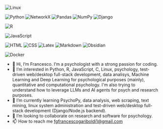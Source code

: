 <p>
  <img alt="Linux" src="https://img.shields.io/badge/Linux-0d1117?logo=linux&logoColor=linux&style=for-the-badge" />
</p>
<p>
  <img alt="Python" src="https://img.shields.io/badge/Python-0d1117?logo=python&logoColor=python&style=for-the-badge" />
  <img alt="NetworkX" src="https://img.shields.io/badge/NetworkX-0d1117?logo=&logoColor=red&style=for-the-badge" />
  <img alt="Pandas" src="https://img.shields.io/badge/Pandas-0d1117?logo=pandas&logoColor=pandas&style=for-the-badge" />
  <img alt="NumPy" src="https://img.shields.io/badge/NumPy-0d1117?logo=numpy&logoColor=numpy&style=for-the-badge" />
  <img alt="Django" src="https://img.shields.io/badge/Django-0d1117?logo=django&logoColor=django&style=for-the-badge" />
</p>
<p>
  <img alt="R" src="https://img.shields.io/badge/R-0d1117?logo=r&logoColor=r&style=for-the-badge" />
</p>
<p>
  <img alt="JavaScript" src="https://img.shields.io/badge/JavaScript-0d1117?logo=javascript&logoColor=javascript&style=for-the-badge" />
</p>
<p>
    <img alt="HTML" src="https://img.shields.io/badge/HTML-0d1117?logo=html&logoColor=html&style=for-the-badge" />
    <img alt="CSS" src="https://img.shields.io/badge/CSS-0d1117?logo=css&logoColor=css&style=for-the-badge" />
    <img alt="Latex" src="https://img.shields.io/badge/Latex-0d1117?logo=latex&logoColor=latex&style=for-the-badge" />
    <img alt="Markdown" src="https://img.shields.io/badge/Markdown-0d1117?logo=markdown&logoColor=markdown&style=for-the-badge" />
    <img alt="Obsidian" src="https://img.shields.io/badge/Obsidian-0d1117?logo=obsidian&logoColor=obsidian&style=for-the-badge" />
</p>
<p>
  <img alt="Docker" src="https://img.shields.io/badge/Docker-0d1117?logo=docker&logoColor=docker&style=for-the-badge" />
</p>

- 👋 Hi, I’m Francesco. I’m a psychologist with a strong passion for coding.
- 👀 I’m interested in Python, R, JavaScript, C, Linux, psychology, test-driven web/desktop full-stack development, data analisys, Machine Learning and Deep Learning for psychological purposes (mainly), quantitative and computational psychology. I'm also trying to understand how to leverage LLMs and AI agents for psych and research purposes.
- 🌱 I’m currently learning PsychoPy, data analysis, web scraping, text mining, linux system administration and test-driven web/desktop full-stack development (Django/Node.js backend).
- 💞️ I’m looking to collaborate on research and software for psychology.
- 📫 How to reach me fgfrancescogariboldi1@gmail.com

<!---
Franaz96/Franaz96 is a ✨ special ✨ repository because its `README.md` (this file) appears on your GitHub profile.
You can click the Preview link to take a look at your changes.
--->
